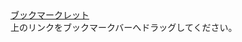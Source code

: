 <html>
<head>
<title>ブックマークレット</title>
</head>
<body>
<a href="javascript:window.open(document.getElementById('iframe-game').src)">ブックマークレット</a><br />
上のリンクをブックマークバーへドラッグしてください。
</body>
</html>
